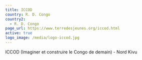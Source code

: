```yaml
---
title: ICCOD
country: R. D. Congo
country2:
  - R. D. Congo
page_url: https://www.terredesjeunes.org/iccod.html
active: true
logo_image: /media/logo-iccod.jpg
---
```

ICCOD (Imaginer et construire le Congo de demain) - Nord Kivu
